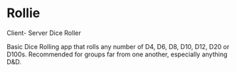 # Rollie
Client- Server Dice Roller

Basic Dice Rolling app that rolls any number of D4, D6, D8, D10, D12, D20 or D100s. Recommended for groups far
from one another, especially anything D&D.
